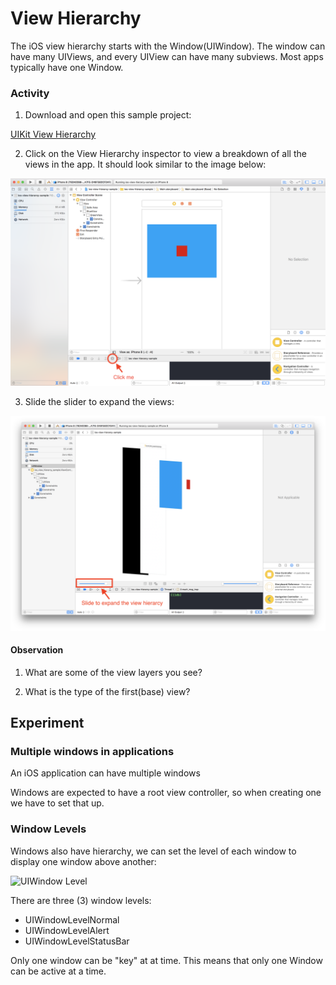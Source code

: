# View Hierarchy

The iOS view hierarchy starts with the Window(UIWindow). The window can have many UIViews, and every UIView can have many subviews. Most apps typically have one Window.

### Activity

1. Download and open this sample project:

[UIKit View Hierarchy](https://github.com/Product-College-Labs/ios-view-hierarcy)

2. Click on the View Hierarchy inspector to view a breakdown of all the views in the app. It should look similar to the image below:

![View Debugger](assets/view-debugger.png)

3. Slide the slider to expand the views:

![Slider Visual Debugger](assets/view-hierarcy-slider.png)


#### Observation

1. What are some of the view layers you see?

2. What is the type of the first(base) view?


## Experiment
### Multiple windows in applications


An iOS application can have multiple windows

Windows are expected to have a root view controller, so when creating one we have to set that up.


### Window Levels

Windows also have hierarchy, we can set the level of each window to display one window above another:

![UIWindow Level](assets/uiwindow-levels.png)

There are three (3) window levels:

- UIWindowLevelNormal
- UIWindowLevelAlert
- UIWindowLevelStatusBar


Only one window can be "key" at at time. This means that only one Window can be active at a time.
